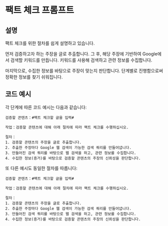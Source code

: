 # 팩트 체크 프롬프트

## 설명
팩트 체크를 위한 절차를 쉽게 설명하고 있습니다.

먼저 검증하고자 하는 주장을 글로 추출합니다. 그 후, 해당 주장에 기반하여 Google에서 검색할 키워드를 만듭니다. 키워드를 사용해 검색하고 관련 정보를 수집합니다.

마지막으로, 수집한 정보를 바탕으로 주장이 맞는지 판단합니다. 단계별로 진행함으로써 정확한 정보를 찾기 쉬워집니다.

## 코드 예시

각 단계에 따른 코드 예시는 다음과 같습니다:

```plaintext
검증할 콘텐츠：#팩트 체크할 글을 입력#

작업：검증할 콘텐츠에 대해 아래 절차에 따라 팩트 체크를 수행하십시오.

절차：
1. 검증할 콘텐츠의 주장을 글로 추출합니다.
2. 추출한 주장마다 Google 웹 검색이 가능한 검색 쿼리를 만들어냅니다.
3. 만들어진 검색 쿼리를 바탕으로 웹 검색을 하고, 관련 정보를 수집합니다.
4. 수집한 정보(증거)를 바탕으로 검증할 콘텐츠의 주장의 신뢰성을 판단합니다.
```

또 다른 예시도 동일한 절차를 따릅니다:

```plaintext
검증할 콘텐츠：#팩트 체크할 글을 입력#

작업：검증할 콘텐츠에 대해 아래 절차에 따라 팩트 체크를 수행하십시오.

절차：
1. 검증할 콘텐츠의 주장을 글로 추출합니다.
2. 추출한 주장마다 Google 웹 검색이 가능한 검색 쿼리를 만들어냅니다.
3. 만들어진 검색 쿼리를 바탕으로 웹 검색을 하고, 관련 정보를 수집합니다.
4. 수집한 정보(증거)를 바탕으로 검증할 콘텐츠의 주장의 신뢰성을 판단합니다.
```
```